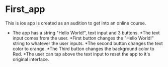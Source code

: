 # First_app
This is ios app is created as an audition to get into an online course.
* The app has a string "Hello World!", text input and 3 buttons.
*The text input comes from the user.
*First button changes the "Hello World!" string to whatever the user inputs.
*The second button changes the text color to orange.
*The Third button changes the background color to Red.
*The user can tap above the text input to reset the app to it's original interface.
